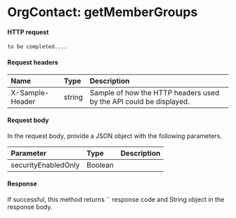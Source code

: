 # OrgContact: getMemberGroups


#### HTTP request
```http
to be completed....
```
#### Request headers
| Name       | Type | Description|
|:---------------|:--------|:----------|
| X-Sample-Header  | string  | Sample of how the HTTP headers used by the API could be displayed.|

#### Request body
In the request body, provide a JSON object with the following parameters.

| Parameter	   | Type	|Description|
|:---------------|:--------|:----------|
|securityEnabledOnly|Boolean||

#### Response
If successful, this method returns `` response code and String object in the response body.
